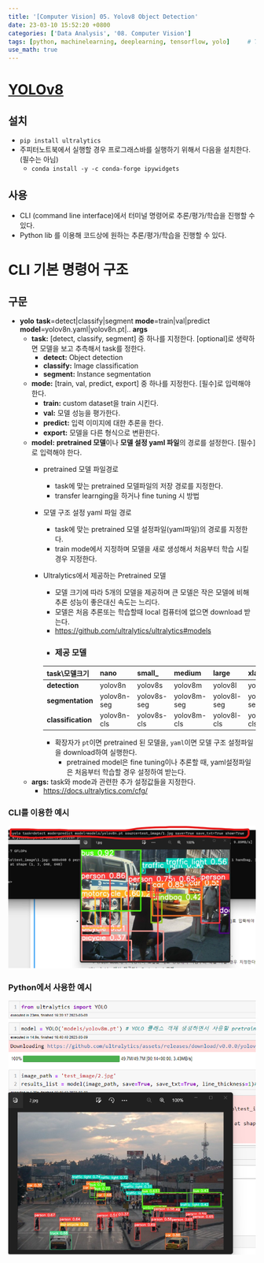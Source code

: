 ```yaml
---
title: '[Computer Vision] 05. Yolov8 Object Detection'
date: 23-03-10 15:52:20 +0800
categories: ['Data Analysis', '08. Computer Vision']
tags: [python, machinelearning, deeplearning, tensorflow, yolo]     # TAG names should always be lowercase
use_math: true
---
```


# [YOLOv8](https://docs.ultralytics.com/)

## 설치

- `pip install ultralytics`
- 주피터노트북에서 실행할 경우 프로그래스바를 실행하기 위해서 다음을 설치한다. (필수는 아님)
    - `conda install -y -c conda-forge ipywidgets`

## 사용
- CLI (command line interface)에서 터미널 명령어로 추론/평가/학습을 진행할 수 있다.
- Python lib 를 이용해 코드상에 원하는 추론/평가/학습을 진행할 수 있다.


# CLI 기본 명령어 구조

## 구문
- **yolo**  **task**=detect|classify|segment  **mode**=train|val|predict  **model**=yolov8n.yaml|yolov8n.pt|..  **args**
    - **task:** \[detect, classify, segment\] 중 하나를 지정한다. \[optional\]로 생략하면 모델을 보고 추측해서 task를 정한다.
        - **detect:** Object detection
        - **classify:** Image classification
        - **segment:** Instance segmentation
    - **mode:** \[train, val, predict, export\] 중 하나를 지정한다. \[필수\]로 입력해야 한다.
        - **train:** custom dataset을 train 시킨다.
        - **val:** 모델 성능을 평가한다.
        - **predict:** 입력 이미지에 대한 추론을 한다.
        - **export:** 모델을 다른 형식으로 변환한다.
    - **model:** **pretrained 모델**이나 **모델 설정 yaml 파일**의 경로를 설정한다. \[필수\]로 입력해야 한다.
        - pretrained 모델 파일경로
            - task에 맞는 pretrained 모델파일의 저장 경로를 지정한다.
            - transfer learnging을 하거나 fine tuning 시 방법
        - 모델 구조 설정 yaml 파일 경로
            - task에 맞는 pretrained 모델 설정파일(yaml파일)의 경로를 지정한다.
            - train mode에서 지정하며 모델을 새로 생성해서 처음부터 학습 시킬 경우 지정한다.
        - Ultralytics에서 제공하는 Pretrained 모델
            - 모델 크기에 따라 5개의 모델을 제공하며 큰 모델은 작은 모델에 비해 추론 성능이 좋은대신 속도는 느리다.
            - 모델은 처음 추론또는 학습할때 local 컴퓨터에 없으면 download 받는다.
            - <https://github.com/ultralytics/ultralytics#models>
            - ### 제공 모델

            | **task\모델크기**           | **nano** | **small_** | **medium** | **large** | **xlarge** |
            |:--------------------|----------|-------------|------------|-----------|----------|
            | **detection**      | yolov8n  | yolov8s     | yolov8m    | yolov8l   | yolov8x    |
            | **segmentation**   | yolov8n-seg  | yolov8s-seg     | yolov8m-seg    | yolov8l-seg   | yolov8x-seg    |
            | **classification** | yolov8n-cls  | yolov8s-cls     | yolov8m-cls    | yolov8l-cls   | yolov8x-cls    |            

            - 확장자가 `pt`이면 pretrained 된 모델을, `yaml`이면 모델 구조 설정파일을 download하여 실행한다.
                - pretrained model은 fine tuning이나 추론할 때, yaml설정파일은 처음부터 학습할 경우 설정하여 받는다.
    - **args:** task와 mode과 관련한 추가 설정값들을 지정한다.
        - <https://docs.ultralytics.com/cfg/>

### CLI를 이용한 예시
![Alt text](../../../assets/img/playdata/08_computer_vision/05-01.png)

### Python에서 사용한 예시
![Alt text](../../../assets/img/playdata/08_computer_vision/05-02.png)
 